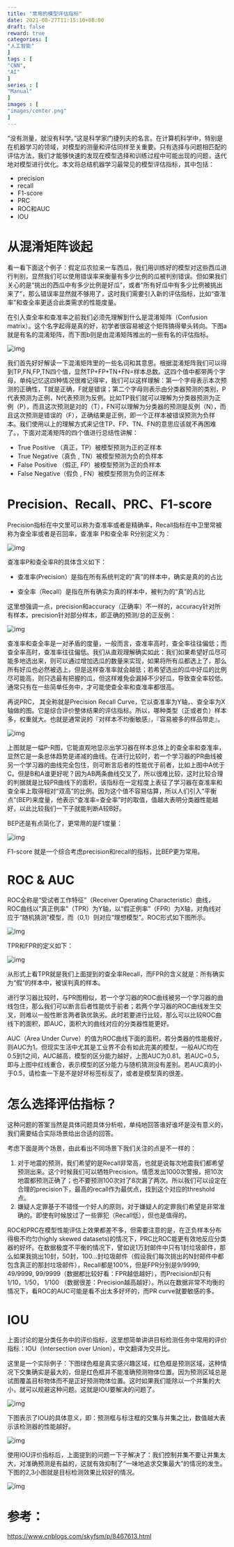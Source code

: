 ```yaml
---
title: "常用的模型评估指标"
date: 2021-08-27T11:15:10+08:00
draft: false
reward: true
categories: [
"人工智能"
]
tags : [
"CNN",
"AI"
]
series : [
"Manual"
]
images : [
"images/center.png"
]
---
```


[comment]: <> (# 常用的模型评估指标)

“没有测量，就没有科学。”这是科学家门捷列夫的名言。在计算机科学中，特别是在机器学习的领域，对模型的测量和评估同样至关重要。只有选择与问题相匹配的评估方法，我们才能够快速的发现在模型选择和训练过程中可能出现的问题，迭代地对模型进行优化。本文将总结机器学习最常见的模型评估指标，其中包括：

- precision
- recall
- F1-score
- PRC
- ROC和AUC
- IOU

# 从混淆矩阵谈起

看一看下面这个例子：假定瓜农拉来一车西瓜，我们用训练好的模型对这些西瓜进行判别，显然我们可以使用错误率来衡量有多少比例的瓜被判别错误。但如果我们关心的是“挑出的西瓜中有多少比例是好瓜”，或者“所有好瓜中有多少比例被挑出来了”，那么错误率显然就不够用了，这时我们需要引入新的评估指标，比如“查准率”和查全率更适合此类需求的性能度量。

在引入查全率和查准率之前我们必须先理解到什么是混淆矩阵（Confusion matrix）。这个名字起得是真的好，初学者很容易被这个矩阵搞得晕头转向。下图a就是有名的混淆矩阵，而下图b则是由混淆矩阵推出的一些有名的评估指标。

![img](https://picgo.6and.ltd/img/15752039601-20210606001019125.png)

我们首先好好解读一下混淆矩阵里的一些名词和其意思。根据混淆矩阵我们可以得到TP,FN,FP,TN四个值，显然TP+FP+TN+FN=样本总数。这四个值中都带两个字母，单纯记忆这四种情况很难记得牢，我们可以这样理解：第一个字母表示本次预测的正确性，T就是正确，F就是错误；第二个字母则表示由分类器预测的类别，P代表预测为正例，N代表预测为反例。比如TP我们就可以理解为分类器预测为正例（P），而且这次预测是对的（T），FN可以理解为分类器的预测是反例（N），而且这次预测是错误的（F），正确结果是正例，即一个正样本被错误预测为负样本。我们使用以上的理解方式来记住TP、FP、TN、FN的意思应该就不再困难了。，下面对混淆矩阵的四个值进行总结性讲解：

- True Positive （真正，TP）被模型预测为正的正样本
- True Negative（真负 , TN）被模型预测为负的负样本
- False Positive （假正, FP）被模型预测为正的负样本
- False Negative（假负 , FN）被模型预测为负的正样本

# Precision、Recall、PRC、F1-score

Precision指标在中文里可以称为查准率或者是精确率，Recall指标在中卫里常被称为查全率或者是召回率，查准率 P和查全率 R分别定义为：

![img](https://picgo.6and.ltd/img/15752040781-20210606001041338.png)

查准率P和查全率R的具体含义如下：

- 查准率(Precision）是指在所有系统判定的“真”的样本中，确实是真的的占比

- 查全率（Recall）是指在所有确实为真的样本中，被判为的“真”的占比

这里想强调一点，precision和accuracy（正确率）不一样的，accuracy针对所有样本，precision针对部分样本，即正确的预测/总的正反例：

![img](https://picgo.6and.ltd/img/15752041511-20210606001050674.png)

查准率和查全率是一对矛盾的度量，一般而言，查准率高时，查全率往往偏低；而查全率高时，查准率往往偏低。我们从直观理解确实如此：我们如果希望好瓜尽可能多地选出来，则可以通过增加选瓜的数量来实现，如果将所有瓜都选上了，那么所有好瓜也必然被选上，但是这样查准率就会越低；若希望选出的瓜中好瓜的比例尽可能高，则只选最有把握的瓜，但这样难免会漏掉不少好瓜，导致查全率较低。通常只有在一些简单任务中，才可能使查全率和查准率都很高。

再说PRC， 其全称就是Precision Recall Curve，它以查准率为Y轴，、查全率为X轴做的图。它是综合评价整体结果的评估指标。所以，哪种类型（正或者负）样本多，权重就大。也就是通常说的『对样本不均衡敏感』，『容易被多的样品带走』。

![img](https://picgo.6and.ltd/img/15752042061-20210606001058431.png)

 

上图就是一幅P-R图，它能直观地显示出学习器在样本总体上的查全率和查准率，显然它是一条总体趋势是递减的曲线。在进行比较时，若一个学习器的PR曲线被另一个学习器的曲线完全包住，则可断言后者的性能优于前者，比如上图中A优于C。但是B和A谁更好呢？因为AB两条曲线交叉了，所以很难比较，这时比较合理的判据就是比较PR曲线下的面积，该指标在一定程度上表征了学习器在查准率和查全率上取得相对“双高”的比例。因为这个值不容易估算，所以人们引入“平衡点”(BEP)来度量，他表示“查准率=查全率”时的取值，值越大表明分类器性能越好，以此比较我们一下子就能判断A较B好。

BEP还是有点简化了，更常用的是F1度量：

![img](https://picgo.6and.ltd/img/1093303-20180224205027586-434414606-20210606001107596.png)

 

F1-score 就是一个综合考虑precision和recall的指标，比BEP更为常用。

# ROC & AUC

ROC全称是“受试者工作特征”（Receiver Operating Characteristic）曲线，ROC曲线以“真正例率”（TPR）为Y轴，以“假正例率”（FPR）为X轴，对角线对应于“随机猜测”模型，而（0,1）则对应“理想模型”。ROC形式如下图所示。

![img](https://picgo.6and.ltd/img/1093303-20180224204355006-1724131879-20210606001115340.png)

TPR和FPR的定义如下：

![img](https://picgo.6and.ltd/img/1093303-20180224205043320-355960721-20210606001123917.png)

从形式上看TPR就是我们上面提到的查全率Recall，而FPR的含义就是：所有确实为“假”的样本中，被误判真的样本。

进行学习器比较时，与PR图相似，若一个学习器的ROC曲线被另一个学习器的曲线包住，那么我们可以断言后者性能优于前者；若两个学习器的ROC曲线发生交叉，则难以一般性断言两者孰优孰劣。此时若要进行比较，那么可以比较ROC曲线下的面积，即AUC，面积大的曲线对应的分类器性能更好。

AUC（Area Under Curve）的值为ROC曲线下面的面积，若分类器的性能极好，则AUC为1。但现实生活中尤其是工业界不会有如此完美的模型，一般AUC均在0.5到1之间，AUC越高，模型的区分能力越好，上图AUC为0.81。若AUC=0.5，即与上图中红线重合，表示模型的区分能力与随机猜测没有差别。若AUC真的小于0.5，请检查一下是不是好坏标签标反了，或者是模型真的很差。

# 怎么选择评估指标？

这种问题的答案当然是具体问题具体分析啦，单纯地回答谁好谁坏是没有意义的，我们需要结合实际场景给出合适的回答。

考虑下面是两个场景，由此看出不同场景下我们关注的点是不一样的：

1. 对于地震的预测，我们希望的是Recall非常高，也就是说每次地震我们都希望预测出来。这个时候我们可以牺牲Precision。情愿发出1000次警报，把10次地震都预测正确了；也不要预测100次对了8次漏了两次。所以我们可以设定在合理的precision下，最高的recall作为最优点，找到这个对应的threshold点。
2. 嫌疑人定罪基于不错怪一个好人的原则，对于嫌疑人的定罪我们希望是非常准确的。即使有时候放过了一些罪犯（Recall低），但也是值得的。

ROC和PRC在模型性能评估上效果都差不多，但需要注意的是，在正负样本分布得极不均匀(highly skewed datasets)的情况下，PRC比ROC能更有效地反应分类器的好坏。在数据极度不平衡的情况下，譬如说1万封邮件中只有1封垃圾邮件，那么如果我挑出10封，50封，100...封垃圾邮件（假设我们每次挑出的N封邮件中都包含真正的那封垃圾邮件），Recall都是100%，但是FPR分别是9/9999, 49/9999, 99/9999（数据都比较好看：FPR越低越好），而Precision却只有1/10，1/50， 1/100 （数据很差：Precision越高越好）。所以在数据非常不均衡的情况下，看ROC的AUC可能是看不出太多好坏的，而PR curve就要敏感的多。

# IOU

上面讨论的是分类任务中的评价指标，这里想简单讲讲目标检测任务中常用的评价指标：IOU（Intersection over Union），中文翻译为交并比。

这里是一个实际例子：下图绿色框是真实感兴趣区域，红色框是预测区域，这种情况下交集确实是最大的，但是红色框并不能准确预测物体位置。因为预测区域总是试图覆盖目标物体而不是正好预测物体位置。这时如果我们能除以一个并集的大小，就可以规避这种问题。这就是IOU要解决的问题了。

![img](https://picgo.6and.ltd/img/1093303-20180224204408601-1945220368-20210606001133992.png)

下图表示了IOU的具体意义，即：预测框与标注框的交集与并集之比，数值越大表示该检测器的性能越好。

![img](https://picgo.6and.ltd/img/1093303-20180224204418589-582088419-300x225-20210606001143340.png)

使用IOU评价指标后，上面提到的问题一下子解决了：我们控制并集不要让并集太大，对准确预测是有益的，这就有效抑制了“一味地追求交集最大”的情况的发生。下图的2,3小图就是目标检测效果比较好的情况。

![img](https://picgo.6and.ltd/img/1093303-20180224204428523-871794088-20210606001152619.png)

 

# 参考：

https://www.cnblogs.com/skyfsm/p/8467613.html

